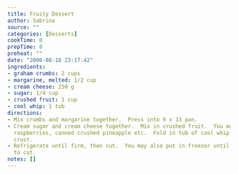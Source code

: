 ```yaml
---
title: Fruity Dessert
author: Sabrina
source: ""
categories: [Desserts]
cookTime: 0
prepTime: 0
preheat: ""
date: "2006-08-18 23:17:42"
ingredients:
- graham crumbs: 2 cups
- margarine, melted: 1/2 cup
- cream cheese: 250 g
- sugar: 1/4 cup
- crushed fruit: 1 cup
- cool whip: 1 tub
directions:
- Mix crumbs and margarine together.  Press into 9 x 13 pan.
- Cream sugar and cream cheese together.  Mix in crushed fruit.  You may use strawberries,
  raspberries, canned crushed pineapple etc.  Fold in tub of cool whip.  Spread over
  crust.
- Refrigerate until firm, then cut.  You may also put in freezer until firm enough
  to cut.
notes: []
---
```



